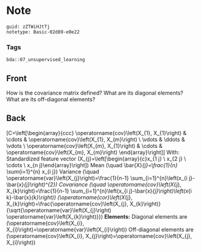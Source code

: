 # Note
```
guid: zZTWiHJtTj
notetype: Basic-02d89-e0e22
```

### Tags
```
bda::07_unsupervised_learning
```

## Front
How is the covariance matrix defined? What are its diagonal elements? What are its off-diagonal elements?

## Back
\[C=\left[\begin{array}{ccc} \operatorname{cov}\left(X_{1},
X_{1}\right) & \cdots & \operatorname{cov}\left(X_{1}, X_{m}\right)
\\ \vdots & \ddots & \vdots \\ \operatorname{cov}\left(X_{m},
X_{1}\right) & \cdots & \operatorname{cov}\left(X_{m}, X_{m}\right)
\end{array}\right]\] With: Standardized feature vector
\(X_{j}=\left[\begin{array}{c}x_{1 j} \\ x_{2 j} \\ \cdots \\ x_{n
j}\end{array}\right]\) Mean \(\quad \bar{X}_{j}=\frac{1}{n}
\sum_{i=1}^{n} x_{i j}\) Variance \(\quad
\operatorname{var}\left(X_{j}\right)=\frac{1}{n-1}
\sum_{i=1}^{n}\left(x_{i j}-\bar{x}_{j}\right)^{2}\) Covariance
\(\quad \operatorname{cov}\left(X_{j}, X_{k}\right)=\frac{1}{n-1}
\sum_{i=1}^{n}\left(x_{i j}-\bar{x}_{j}\right)\left(x_{i
k}-\bar{x}_{k}\right)\) \(\operatorname{cor}\left(X_{j},
X_{k}\right)=\frac{\operatorname{cov}\left(X_{j},
X_{k}\right)}{\sqrt{\operatorname{var}\left(X_{j}\right)
\operatorname{var}\left(X_{k}\right)}}\) <b>Elements:</b> Diagonal
elements are \(\operatorname{cov}\left(X_{i},
X_{i}\right)=\operatorname{var}\left(X_{i}\right)\) Off-diagonal
elements are \(\operatorname{cov}\left(X_{i},
X_{j}\right)=\operatorname{cov}\left(X_{j}, X_{i}\right)\)
